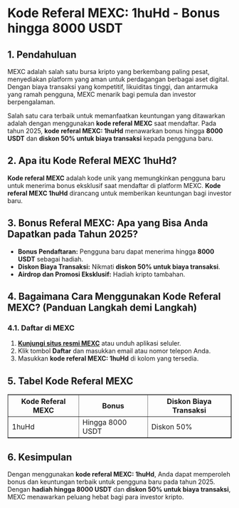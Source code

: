 <h1>Kode Referal MEXC: 1huHd - Bonus hingga 8000 USDT</h1>
<h2>1. Pendahuluan</h2>
<p>MEXC adalah salah satu bursa kripto yang berkembang paling pesat, menyediakan platform yang aman untuk perdagangan berbagai aset digital. Dengan biaya transaksi yang kompetitif, likuiditas tinggi, dan antarmuka yang ramah pengguna, MEXC menarik bagi pemula dan investor berpengalaman.</p>
<p>Salah satu cara terbaik untuk memanfaatkan keuntungan yang ditawarkan adalah dengan menggunakan <strong>kode referal MEXC</strong> saat mendaftar. Pada tahun 2025, <strong>kode referal MEXC: 1huHd</strong> menawarkan bonus hingga <strong>8000 USDT</strong> dan <strong>diskon 50% untuk biaya transaksi</strong> kepada pengguna baru.</p>

<h2>2. Apa itu Kode Referal MEXC 1huHd?</h2>
<p><strong>Kode referal MEXC</strong> adalah kode unik yang memungkinkan pengguna baru untuk menerima bonus eksklusif saat mendaftar di platform MEXC. <strong>Kode referal MEXC 1huHd</strong> dirancang untuk memberikan keuntungan bagi investor baru.</p>

<h2>3. Bonus Referal MEXC: Apa yang Bisa Anda Dapatkan pada Tahun 2025?</h2>
<ul>
    <li><strong>Bonus Pendaftaran:</strong> Pengguna baru dapat menerima hingga <strong>8000 USDT</strong> sebagai hadiah.</li>
    <li><strong>Diskon Biaya Transaksi:</strong> Nikmati <strong>diskon 50% untuk biaya transaksi</strong>.</li>
    <li><strong>Airdrop dan Promosi Eksklusif:</strong> Hadiah kripto tambahan.</li>
</ul>

<h2>4. Bagaimana Cara Menggunakan Kode Referal MEXC? (Panduan Langkah demi Langkah)</h2>
<h3>4.1. Daftar di MEXC</h3>
<ol>
    <li><strong><a href="https://www.mexc.com/register?inviteCode=mexc-1huHd" target="_blank">Kunjungi situs resmi MEXC</a></strong> atau unduh aplikasi seluler.</li>
    <li>Klik tombol <strong>Daftar</strong> dan masukkan email atau nomor telepon Anda.</li>
    <li>Masukkan <strong>kode referal MEXC: 1huHd</strong> di kolom yang tersedia.</li>
</ol>

<h2>5. Tabel Kode Referal MEXC</h2>
<table border="1">
    <tr>
        <th>Kode Referal MEXC</th>
        <th>Bonus</th>
        <th>Diskon Biaya Transaksi</th>
    </tr>
    <tr>
        <td>1huHd</td>
        <td>Hingga 8000 USDT</td>
        <td>Diskon 50%</td>
    </tr>
</table>

<h2>6. Kesimpulan</h2>
<p>Dengan menggunakan <strong>kode referal MEXC: 1huHd</strong>, Anda dapat memperoleh bonus dan keuntungan terbaik untuk pengguna baru pada tahun 2025. Dengan <strong>hadiah hingga 8000 USDT</strong> dan <strong>diskon 50% untuk biaya transaksi</strong>, MEXC menawarkan peluang hebat bagi para investor kripto.</p>
